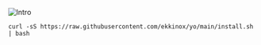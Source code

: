 ![Intro](examples/intro.gif)

```shell
curl -sS https://raw.githubusercontent.com/ekkinox/yo/main/install.sh | bash
```

